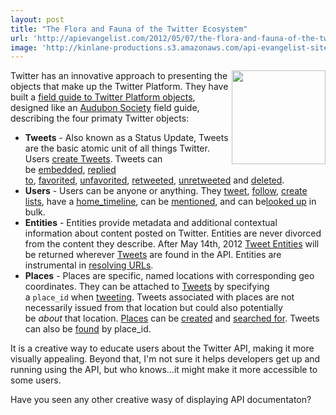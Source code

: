 ```yaml
---
layout: post
title: "The Flora and Fauna of the Twitter Ecosystem"
url: 'http://apievangelist.com/2012/05/07/the-flora-and-fauna-of-the-twitter-ecosystem/'
image: 'http://kinlane-productions.s3.amazonaws.com/api-evangelist-site/blog/Field-Guide-Tweets.png'
---
```


<img src="http://kinlane-productions.s3.amazonaws.com/api-evangelist/twitter/Field-Guide-Tweets.png" alt="" width="150" align="right" />

Twitter has an innovative approach to presenting the objects that make up the Twitter Platform. They have built a [field guide to Twitter Platform objects][1], designed like an [Audubon Society][2] field guide, describing the four primaty Twitter objects:

  * **Tweets** - Also known as a Status Update, Tweets are the basic atomic unit of all things Twitter. Users [create Tweets][3]. Tweets can be [embedded][4], [replied to][3], [favorited][5], [unfavorited][6], [retweeted][7], [unretweeted][8] and [deleted][8].
  * **Users** - Users can be anyone or anything. They [tweet][3], [follow][9], [create lists][10], have a [home_timeline][11], can be [mentioned][12], and can be[looked up][13] in bulk.
  * **Entities** - Entities provide metadata and additional contextual information about content posted on Twitter. Entities are never divorced from the content they describe. After May 14th, 2012 [Tweet Entities][14] will be returned wherever [Tweets][15] are found in the API. Entities are instrumental in [resolving URLs][16].
  * **Places** - Places are specific, named locations with corresponding geo coordinates. They can be attached to [Tweets][15] by specifying a `place_id` when [tweeting][3]. Tweets associated with places are not necessarily issued from that location but could also potentially be _about_ that location. [Places][17] can be [created][18] and [searched for][19]. Tweets can also be [found][20] by place_id.

It is a creative way to educate users about the Twitter API, making it more visually appealing. Beyond that, I'm not sure it helps developers get up and running using the API, but who knows...it might make it more accessible to some users.

Have you seen any other creative wasy of displaying API documentaton?




   [1]: https://dev.twitter.com/docs/platform-objects (field guide to Twitter Platform objects)
   [2]: http://www.audubon.org/ (Audubon Society)
   [3]: https://dev.twitter.com/docs/api/1/post/statuses/update
   [4]: https://dev.twitter.com/docs/embedded-tweets
   [5]: https://dev.twitter.com/docs/api/1/post/favorites/create/:id
   [6]: https://dev.twitter.com/docs/api/1/post/favorites/destroy/:id
   [7]: https://dev.twitter.com/docs/api/1/post/statuses/retweet/:id
   [8]: https://dev.twitter.com/docs/api/1/post/statuses/destroy/:id
   [9]: https://dev.twitter.com/docs/api/1/post/friendships/create
   [10]: https://dev.twitter.com/docs/api/1/post/lists/create
   [11]: https://dev.twitter.com/docs/api/1/get/statuses/home_timeline
   [12]: https://dev.twitter.com/docs/api/1/get/statuses/mentions
   [13]: https://dev.twitter.com/docs/api/1/get/users/lookup
   [14]: https://dev.twitter.com/docs/tweet-entities
   [15]: https://dev.twitter.com/docs/platform-objects/tweets
   [16]: https://dev.twitter.com/docs/tco-url-wrapper
   [17]: https://dev.twitter.com/docs/api/1/get/geo/id/:place_id
   [18]: https://dev.twitter.com/docs/api/1/post/geo/place
   [19]: https://dev.twitter.com/docs/api/1/get/geo/search
   [20]: https://dev.twitter.com/docs/places/finding-tweets-about-places
